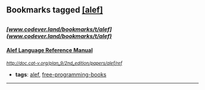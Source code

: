 ## Bookmarks tagged [[alef]](https://www.codever.land/search?q=[alef])

_<sup><sup>[www.codever.land/bookmarks/t/alef](www.codever.land/bookmarks/t/alef)</sup></sup>_
---
#### [Alef Language Reference Manual](http://doc.cat-v.org/plan_9/2nd_edition/papers/alef/ref)
_<sup>http://doc.cat-v.org/plan_9/2nd_edition/papers/alef/ref</sup>_

* **tags**: [alef](../tagged/alef.md), [free-programming-books](../tagged/free-programming-books.md)
---
